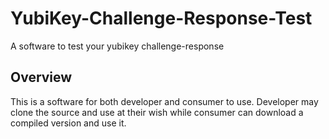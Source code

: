 # YubiKey-Challenge-Response-Test
A software to test your yubikey challenge-response
## Overview
This is a software for both developer and consumer to use. Developer may clone the source and use at their wish while consumer can download a
compiled version and use it.
